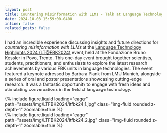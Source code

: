 ```yaml
---
layout: post
title: Countering Misinformation with LLMs - Talk at Language Technology Highlights 2024, Fondazione Bruno Kessler
date: 2024-10-03 15:59:00-0400
inline: false
related_posts: false
---
```


I had an incredible experience discussing insights and future directions for *countering misinformation with LLMs* at the [Language Technology Highlights 2024 (LT@FBK2024)](https://lt-highlights.fbk.eu/home) event, held at the Fondazione Bruno Kessler in Povo, Trento. This one-day event brought together scientists, students, practitioners, and enthusiasts to explore the latest research achievements by various FBK units in language technologies. The event featured a keynote adressed by Barbara Plank from LMU Munich, alongside a series of oral and poster presentations showcasing cutting-edge research. It was a fantastic opportunity to engage with fresh ideas and stimulating conversations in the field of language technology.

<div class="row mt-3">
    <div class="col-sm mt-3 mt-md-0">
        {% include figure.liquid loading="eager" path="assets/img/LTFBK2024/ltfbk24_1.jpg" class="img-fluid rounded z-depth-1" zoomable=true %}
    </div>
    <div class="col-sm mt-3 mt-md-0">
        {% include figure.liquid loading="eager" path="assets/img/LTFBK2024/ltfbk24_2.jpg" class="img-fluid rounded z-depth-1" zoomable=true %}
    </div>
</div>